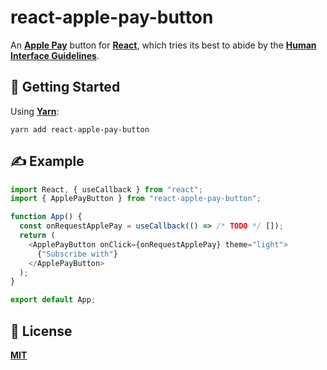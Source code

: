 # react-apple-pay-button
An [**Apple Pay**](https://developer.apple.com/apple-pay/implementation/) button for [**React**](https://reactjs.org/), which tries its best to abide by the [**Human Interface Guidelines**](https://developer.apple.com/design/human-interface-guidelines/apple-pay/overview/buttons-and-marks/).

## 🚀 Getting Started

Using [**Yarn**]():

```
yarn add react-apple-pay-button
```

## ✍️  Example

```javascript
import React, { useCallback } from "react";
import { ApplePayButton } from "react-apple-pay-button";

function App() {
  const onRequestApplePay = useCallback(() => /* TODO */ []);
  return (
    <ApplePayButton onClick={onRequestApplePay} theme="light">
      {"Subscribe with"}
    </ApplePayButton>
  );
}

export default App;
```

## 🚀 License
[**MIT**](./LICENSE)
